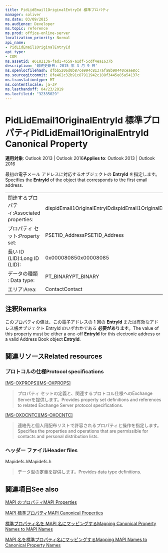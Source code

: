 ```yaml
---
title: PidLidEmail1OriginalEntryId 標準プロパティ
manager: soliver
ms.date: 03/09/2015
ms.audience: Developer
ms.topic: reference
ms.prod: office-online-server
localization_priority: Normal
api_name:
- PidLidEmail1OriginalEntryId
api_type:
- COM
ms.assetid: e618213a-fad1-4559-a1df-5cdf4ea1637b
description: '最終更新日: 2015 年 3 月 9 日'
ms.openlocfilehash: dfbb5206d0b87ce994c8137afa8b90440ceae8cc
ms.sourcegitcommit: 8fe462c32b91c87911942c188f3445e85a54137c
ms.translationtype: MT
ms.contentlocale: ja-JP
ms.lasthandoff: 04/23/2019
ms.locfileid: "32335029"
---
```

# <a name="pidlidemail1originalentryid-canonical-property"></a><span data-ttu-id="25a2b-103">PidLidEmail1OriginalEntryId 標準プロパティ</span><span class="sxs-lookup"><span data-stu-id="25a2b-103">PidLidEmail1OriginalEntryId Canonical Property</span></span>

  
  
<span data-ttu-id="25a2b-104">**適用対象**: Outlook 2013 | Outlook 2016</span><span class="sxs-lookup"><span data-stu-id="25a2b-104">**Applies to**: Outlook 2013 | Outlook 2016</span></span> 
  
<span data-ttu-id="25a2b-105">最初の電子メール アドレスに対応するオブジェクトの **EntryId** を指定します。</span><span class="sxs-lookup"><span data-stu-id="25a2b-105">Specifies the **EntryId** of the object that corresponds to the first email address.</span></span> 
  
|||
|:-----|:-----|
|<span data-ttu-id="25a2b-106">関連するプロパティ:</span><span class="sxs-lookup"><span data-stu-id="25a2b-106">Associated properties:</span></span>  <br/> |<span data-ttu-id="25a2b-107">dispidEmail1OriginalEntryID</span><span class="sxs-lookup"><span data-stu-id="25a2b-107">dispidEmail1OriginalEntryID</span></span>  <br/> |
|<span data-ttu-id="25a2b-108">プロパティ セット:</span><span class="sxs-lookup"><span data-stu-id="25a2b-108">Property set:</span></span>  <br/> |<span data-ttu-id="25a2b-109">PSETID_Address</span><span class="sxs-lookup"><span data-stu-id="25a2b-109">PSETID_Address</span></span>  <br/> |
|<span data-ttu-id="25a2b-110">長い ID (LID):</span><span class="sxs-lookup"><span data-stu-id="25a2b-110">Long ID (LID):</span></span>  <br/> |<span data-ttu-id="25a2b-111">0x00008085</span><span class="sxs-lookup"><span data-stu-id="25a2b-111">0x00008085</span></span>  <br/> |
|<span data-ttu-id="25a2b-112">データの種類 : </span><span class="sxs-lookup"><span data-stu-id="25a2b-112">Data type:</span></span>  <br/> |<span data-ttu-id="25a2b-113">PT_BINARY</span><span class="sxs-lookup"><span data-stu-id="25a2b-113">PT_BINARY</span></span>  <br/> |
|<span data-ttu-id="25a2b-114">エリア:</span><span class="sxs-lookup"><span data-stu-id="25a2b-114">Area:</span></span>  <br/> |<span data-ttu-id="25a2b-115">Contact</span><span class="sxs-lookup"><span data-stu-id="25a2b-115">Contact</span></span>  <br/> |
   
## <a name="remarks"></a><span data-ttu-id="25a2b-116">注釈</span><span class="sxs-lookup"><span data-stu-id="25a2b-116">Remarks</span></span>

<span data-ttu-id="25a2b-117">このプロパティの値は、この電子アドレスの 1 回の **EntryId** または有効なアドレス帳オブジェクト EntryId のいずれかである **必要があります**。</span><span class="sxs-lookup"><span data-stu-id="25a2b-117">The value of this property must be either a one-off **EntryId** for this electronic address or a valid Address Book object **EntryId**.</span></span>
  
## <a name="related-resources"></a><span data-ttu-id="25a2b-118">関連リソース</span><span class="sxs-lookup"><span data-stu-id="25a2b-118">Related resources</span></span>

### <a name="protocol-specifications"></a><span data-ttu-id="25a2b-119">プロトコルの仕様</span><span class="sxs-lookup"><span data-stu-id="25a2b-119">Protocol specifications</span></span>

<span data-ttu-id="25a2b-120">[[MS-OXPROPS]](https://msdn.microsoft.com/library/f6ab1613-aefe-447d-a49c-18217230b148%28Office.15%29.aspx)</span><span class="sxs-lookup"><span data-stu-id="25a2b-120">[[MS-OXPROPS]](https://msdn.microsoft.com/library/f6ab1613-aefe-447d-a49c-18217230b148%28Office.15%29.aspx)</span></span>
  
> <span data-ttu-id="25a2b-121">プロパティ セットの定義と、関連するプロトコル仕様へのExchange Serverを提供します。</span><span class="sxs-lookup"><span data-stu-id="25a2b-121">Provides property set definitions and references to related Exchange Server protocol specifications.</span></span>
    
<span data-ttu-id="25a2b-122">[[MS-OXOCNTC]](https://msdn.microsoft.com/library/9b636532-9150-4836-9635-9c9b756c9ccf%28Office.15%29.aspx)</span><span class="sxs-lookup"><span data-stu-id="25a2b-122">[[MS-OXOCNTC]](https://msdn.microsoft.com/library/9b636532-9150-4836-9635-9c9b756c9ccf%28Office.15%29.aspx)</span></span>
  
> <span data-ttu-id="25a2b-123">連絡先と個人用配布リストで許容されるプロパティと操作を指定します。</span><span class="sxs-lookup"><span data-stu-id="25a2b-123">Specifies the properties and operations that are permissible for contacts and personal distribution lists.</span></span>
    
### <a name="header-files"></a><span data-ttu-id="25a2b-124">ヘッダー ファイル</span><span class="sxs-lookup"><span data-stu-id="25a2b-124">Header files</span></span>

<span data-ttu-id="25a2b-125">Mapidefs.h</span><span class="sxs-lookup"><span data-stu-id="25a2b-125">Mapidefs.h</span></span>
  
> <span data-ttu-id="25a2b-126">データ型の定義を提供します。</span><span class="sxs-lookup"><span data-stu-id="25a2b-126">Provides data type definitions.</span></span>
    
## <a name="see-also"></a><span data-ttu-id="25a2b-127">関連項目</span><span class="sxs-lookup"><span data-stu-id="25a2b-127">See also</span></span>



[<span data-ttu-id="25a2b-128">MAPI のプロパティ</span><span class="sxs-lookup"><span data-stu-id="25a2b-128">MAPI Properties</span></span>](mapi-properties.md)
  
[<span data-ttu-id="25a2b-129">MAPI 標準プロパティ</span><span class="sxs-lookup"><span data-stu-id="25a2b-129">MAPI Canonical Properties</span></span>](mapi-canonical-properties.md)
  
[<span data-ttu-id="25a2b-130">標準プロパティ名を MAPI 名にマッピングする</span><span class="sxs-lookup"><span data-stu-id="25a2b-130">Mapping Canonical Property Names to MAPI Names</span></span>](mapping-canonical-property-names-to-mapi-names.md)
  
[<span data-ttu-id="25a2b-131">MAPI 名を標準プロパティ名にマッピングする</span><span class="sxs-lookup"><span data-stu-id="25a2b-131">Mapping MAPI Names to Canonical Property Names</span></span>](mapping-mapi-names-to-canonical-property-names.md)

